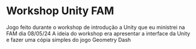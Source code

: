 # Workshop Unity FAM
 Jogo feito durante o workshop de introdução a Unity que eu ministrei na FAM dia 08/05/24
 A ideia do workshop era apresentar a interface da Unity e fazer uma cópia simples do jogo Geometry Dash 
